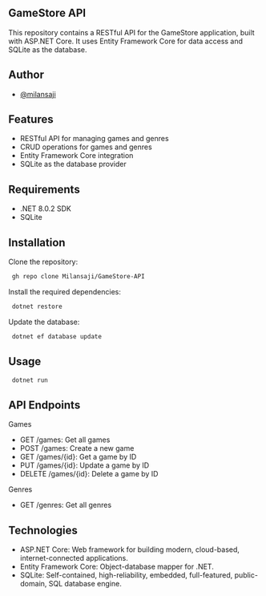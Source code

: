 ## GameStore API

This repository contains a RESTful API for the GameStore application, built with ASP.NET Core. It uses Entity Framework Core for data access and SQLite as the database.
## Author

- [@milansaji](https://github.com/Milansaji)


## Features

- RESTful API for managing games and genres
- CRUD operations for games and genres
- Entity Framework Core integration
- SQLite as the database provider


## Requirements
- .NET 8.0.2  SDK
- SQLite
## Installation

Clone the repository:


```bash
 gh repo clone Milansaji/GameStore-API
```

Install the required dependencies:

```bash
 dotnet restore

```
Update the database:

```bash
 dotnet ef database update


```
## Usage

```bash
 dotnet run


```
## API Endpoints

Games
- GET /games: Get all games
- POST /games: Create a new game
- GET /games/{id}: Get a game by ID
- PUT /games/{id}: Update a game by ID
- DELETE /games/{id}: Delete a game by ID

Genres
- GET /genres: Get all genres
## Technologies

- ASP.NET Core: Web framework for building modern, cloud-based, internet-connected applications.
- Entity Framework Core: Object-database mapper for .NET.
- SQLite: Self-contained, high-reliability, embedded, full-featured, public-domain, SQL database engine.
